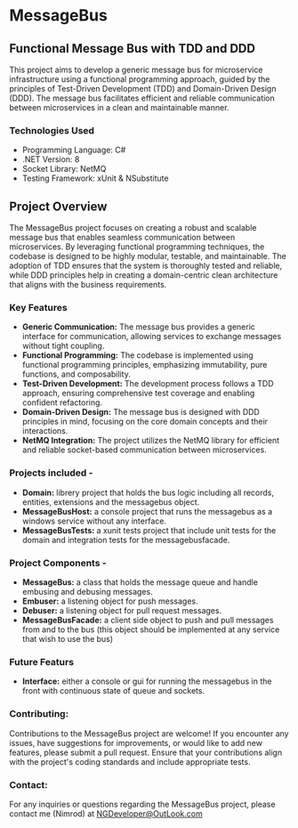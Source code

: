 # MessageBus

## Functional Message Bus with TDD and DDD

This project aims to develop a generic message bus for microservice infrastructure using a functional programming approach, guided by the principles of Test-Driven Development (TDD) and Domain-Driven Design (DDD). The message bus facilitates efficient and reliable communication between microservices in a clean and maintainable manner.

### Technologies Used

- Programming Language: C#
- .NET Version: 8
- Socket Library: NetMQ
- Testing Framework: xUnit & NSubstitute

## Project Overview

The MessageBus project focuses on creating a robust and scalable message bus that enables seamless communication between microservices. By leveraging functional programming techniques, the codebase is designed to be highly modular, testable, and maintainable. The adoption of TDD ensures that the system is thoroughly tested and reliable, while DDD principles help in creating a domain-centric clean architecture that aligns with the business requirements.

### Key Features

- **Generic Communication:** The message bus provides a generic interface for communication, allowing services to exchange messages without tight coupling.
- **Functional Programming:** The codebase is implemented using functional programming principles, emphasizing immutability, pure functions, and composability.
- **Test-Driven Development:** The development process follows a TDD approach, ensuring comprehensive test coverage and enabling confident refactoring.
- **Domain-Driven Design:** The message bus is designed with DDD principles in mind, focusing on the core domain concepts and their interactions.
- **NetMQ Integration:** The project utilizes the NetMQ library for efficient and reliable socket-based communication between microservices.

### Projects included -
- **Domain:** librery project that holds the bus logic including all records, entities, extensions and the messagebus object.
- **MessageBusHost:** a console project that runs the messagebus as a windows service without any interface.
- **MessageBusTests:** a xunit tests project that include unit tests for the domain and integration tests for the messagebusfacade.

### Project Components -

- **MessageBus:** a class that holds the message queue and handle embusing and debusing messages.
- **Embuser:** a listening object for push messages.
- **Debuser:** a listening object for pull request messages.
- **MessageBusFacade:** a client side object to push and pull messages from and to the bus (this object should be implemented at any service that wish to use the bus)

### Future Featurs
- **Interface:** either a console or gui for running the messagebus in the front with continuous state of queue and sockets.

### Contributing:
Contributions to the MessageBus project are welcome! If you encounter any issues, have suggestions for improvements, or would like to add new features, please submit a pull request. Ensure that your contributions align with the project's coding standards and include appropriate tests.

### Contact:
For any inquiries or questions regarding the MessageBus project, please contact me (Nimrod) at NGDeveloper@OutLook.com
